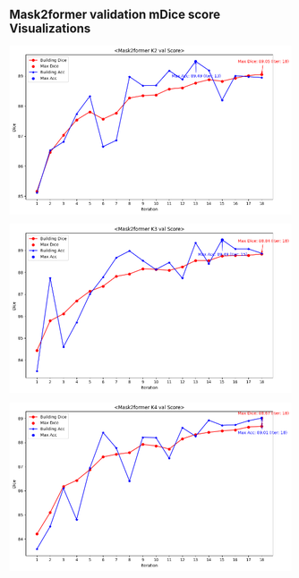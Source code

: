## Mask2former validation mDice score Visualizations

![K-fold 2 Train](/mmseg_1.x.x/work_dirs/mask2former/m2f_k2.png)

![K-fold 3 Train](/mmseg_1.x.x/work_dirs/mask2former/m2f_k3.png)

![K-fold 4 Train](/mmseg_1.x.x/work_dirs/mask2former/m2f_k4.png)
